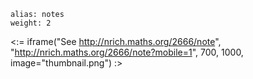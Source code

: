 ````
alias: notes
weight: 2
````

<:= iframe("See http://nrich.maths.org/2666/note", "http://nrich.maths.org/2666/note?mobile=1", 700, 1000, image="thumbnail.png") :>